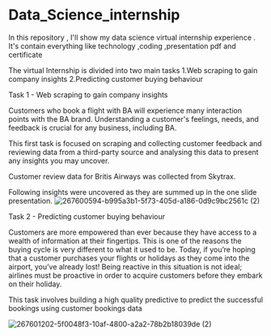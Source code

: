 # Data_Science_internship
In this repository , I'll show my data science virtual internship experience . It's contain everything like technology ,coding ,presentation pdf and certificate 

The virtual Internship is divided into two main tasks
1.Web scraping to gain company insights
2.Predicting customer buying behaviour

Task 1 - Web scraping to gain company insights

Customers who book a flight with BA will experience many interaction points with the BA brand. Understanding a customer's feelings, needs, and feedback is crucial for any business, including BA.

This first task is focused on scraping and collecting customer feedback and reviewing data from a third-party source and analysing this data to present any insights you may uncover.

Customer review data for Britis Airways was collected from Skytrax.

Following insights were uncovered as they are summed up in the one slide presentation.
![267600594-b995a3b1-5f73-405d-a186-0d9c9bc2561c (2)](https://github.com/aneykaushik/Data_Science_internship/assets/108425766/1015d3fd-c3ce-407d-a74e-eb2a0446eb2f)


Task 2 - Predicting customer buying behaviour

Customers are more empowered than ever because they have access to a wealth of information at their fingertips. This is one of the reasons the buying cycle is very different to what it used to be. Today, if you’re hoping that a customer purchases your flights or holidays as they come into the airport, you’ve already lost! Being reactive in this situation is not ideal; airlines must be proactive in order to acquire customers before they embark on their holiday.

This task involves building a high quality predictive to predict the successful bookings using customer bookings data

![267601202-5f0048f3-10af-4800-a2a2-78b2b18039de (2)](https://github.com/aneykaushik/Data_Science_internship/assets/108425766/303819aa-a477-4afb-bcc9-4ef32c02f753)



